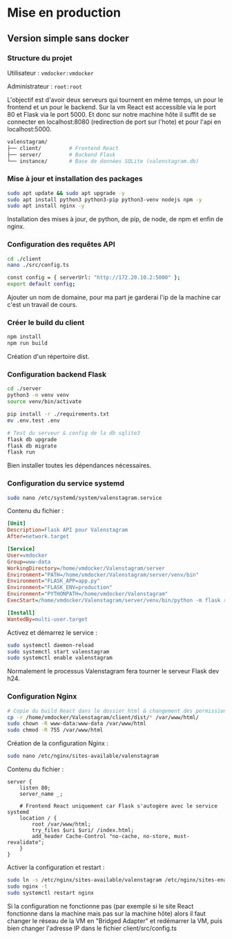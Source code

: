 # Mise en production 

## Version simple sans docker

### Structure du projet

Utilisateur : `vmdocker:vmdocker`

Administrateur : `root:root`


L'objectif est d'avoir deux serveurs qui tournent en même temps, un pour le frontend et un pour le backend.
Sur la vm React est accessible via le port 80 et Flask via le port 5000.
Et donc sur notre machine hôte il suffit de se connecter en localhost:8080 (redirection de port sur l'hote) et pour l'api en localhost:5000.

```bash
valenstagram/
├── client/         # Frontend React
├── server/         # Backend Flask
└── instance/       # Base de données SQLite (valenstagram.db)
```

### Mise à jour et installation des packages

```bash
sudo apt update && sudo apt upgrade -y
sudo apt install python3 python3-pip python3-venv nodejs npm -y
sudo apt install nginx -y
```

Installation des mises à jour, de python, de pip, de node, de npm et enfin de nginx.

### Configuration des requêtes API

```bash
cd ./client
nano ./src/config.ts

const config = { serverUrl: "http://172.20.10.2:5000" };
export default config;
```

Ajouter un nom de domaine, pour ma part je garderai l'ip de la machine car c'est un travail de cours.

### Créer le build du client

```bash
npm install
npm run build
```

Création d'un répertoire dist.

### Configuration backend Flask

```bash
cd ./server
python3 -m venv venv
source venv/bin/activate

pip install -r ./requirements.txt
mv .env.test .env 

# Test du serveur & config de la db sqlite3
flask db upgrade
flask db migrate
flask run
```

Bien installer toutes les dépendances nécessaires.

### Configuration du service systemd

```bash
sudo nano /etc/systemd/system/valenstagram.service
```

Contenu du fichier :

```ini
[Unit]
Description=Flask API pour Valenstagram
After=network.target

[Service]
User=vmdocker
Group=www-data
WorkingDirectory=/home/vmdocker/Valenstagram/server
Environment="PATH=/home/vmdocker/Valenstagram/server/venv/bin"
Environment="FLASK_APP=app.py"
Environment="FLASK_ENV=production"
Environment="PYTHONPATH=/home/vmdocker/Valenstagram"
ExecStart=/home/vmdocker/Valenstagram/server/venv/bin/python -m flask run --host=0.0.0.0 --port=5000

[Install]
WantedBy=multi-user.target
```

Activez et démarrez le service :

```bash
sudo systemctl daemon-reload
sudo systemctl start valenstagram
sudo systemctl enable valenstagram
```

Normalement le processus Valenstagram fera tourner le serveur Flask dev h24.

### Configuration Nginx

```bash
# Copie du build React dans le dossier html & changement des permissions
cp -r /home/vmdocker/Valenstagram/client/dist/* /var/www/html/ 
sudo chown -R www-data:www-data /var/www/html
sudo chmod -R 755 /var/www/html
```

Création de la configuration Nginx :

```bash
sudo nano /etc/nginx/sites-available/valenstagram
```

Contenu du fichier :

```nginx
server {
    listen 80;
    server_name _;

    # Frontend React uniquement car Flask s'autogère avec le service systemd
    location / {
        root /var/www/html;
        try_files $uri $uri/ /index.html;
        add_header Cache-Control "no-cache, no-store, must-revalidate";
    }
}
```

Activer la configuration et restart :

```bash
sudo ln -s /etc/nginx/sites-available/valenstagram /etc/nginx/sites-enabled
sudo nginx -t  
sudo systemctl restart nginx
```

Si la configuration ne fonctionne pas (par exemple si le site React fonctionne dans la machine mais pas sur la machine hôte) alors il faut changer le réseau de la VM en "Bridged Adapter" et redémarrer la VM, puis bien changer l'adresse IP dans le fichier client/src/config.ts
